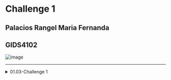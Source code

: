 # Challenge 1
## Palacios Rangel Maria Fernanda
## GIDS4102


![image](https://github.com/user-attachments/assets/6c6f0e9e-b0ec-4651-9b7a-5b3fefd71b8d)


----

</details><details> <summary>01.03-Challenge 1</summary>

### [PDF Challenge 1][Challenge-Palacios Rangel Maria Fernanda.pdf](https://github.com/user-attachments/files/17865788/Challenge1.pdf)

----

